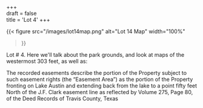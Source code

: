 +++  
draft = false  
title = 'Lot 4'
+++

{{< figure
  src="/images/lot14map.png"
  alt="Lot 14 Map"
  width="100%"
>}}

Lot # 4.  Here we'll talk about the park grounds, and look at maps of the westermost 303 feet, as well as:

The recorded easements describe the portion of the Property subject to such easement rights (the “Easement Area”) as the portion of the Property fronting on Lake Austin and extending back from the lake to a point fifty feet North of the J.F. Clark easement line as reflected by Volume 275, Page 80, of the Deed Records of Travis County, Texas


